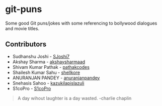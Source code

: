 # git-puns
Some good Git puns/jokes with some referencing to bollywood dialogues and movie titles.

## Contributors

* Sudhanshu Joshi - [SJoshi7](https://github.com/SJoshi7)
* Akshay Sharma - [akshaysharmaad](https://github.com/akshaysharmaad)
* Shivam Kumar Pathak - [pathakcodes](https://github.com/pathakcodes)
* Shailesh Kumar Sahu - [shellkore](https://github.com/shellkore)
* ANURANJAN PANDEY - [anuranjanpandey](https://github.com/anuranjanpandey)
* Snehasis Sahoo - [kazukilapislazuli](https://github.com/kazukilapislazuli)
* S1coPro - [S1coPro](https://github.com/S1coPro)

>A day wihout laughter is a day wasted. -charlie chaplin

